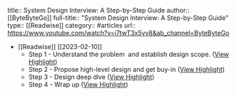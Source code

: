 title:: System Design Interview: A Step-by-Step Guide
author:: [[ByteByteGo]]
full-title:: "System Design Interview: A Step-by-Step Guide"
type:: [[Readwise]]
category:: #articles
url:: https://www.youtube.com/watch?v=i7twT3x5yv8&ab_channel=ByteByteGo

- [[Readwise]] [[2023-02-10]]
	- Step 1 - Understand the problem  and establish design scope. ([View Highlight](https://read.readwise.io/read/01grxqqqcqa8adwpj7800fzs83))
	- Step 2 - Propose high-level design and get buy-in ([View Highlight](https://read.readwise.io/read/01grxqqw71vsq08my3axe14q03))
	- Step 3 - Design deep dive ([View Highlight](https://read.readwise.io/read/01grxqrbzthf1gyea30bvhjcyn))
	- Step 4 - Wrap up ([View Highlight](https://read.readwise.io/read/01grxqrkqx3fn3zcj7aq27bw1e))